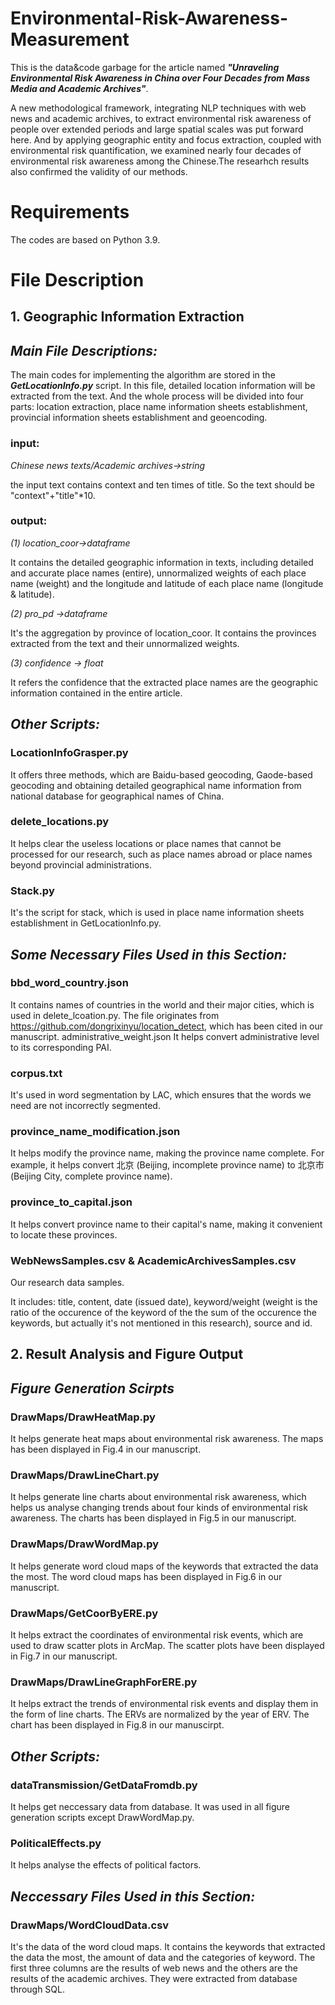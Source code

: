 # Environmental-Risk-Awareness-Measurement
This is the data&code garbage for the article named ***"Unraveling Environmental Risk Awareness in China over Four Decades from Mass Media and Academic Archives"***.

A new methodological framework, integrating NLP techniques with web news and academic archives, to extract environmental risk awareness of people over extended periods and large spatial scales was put forward here. And by applying geographic entity and focus extraction, coupled with environmental risk quantification, we examined nearly four decades of environmental risk awareness among the Chinese.The researhch results also confirmed the validity of our methods.

# Requirements
The codes are based on Python 3.9. 

# File Description

## 1. Geographic Information Extraction

## *Main File Descriptions:*
The main codes for implementing the algorithm are stored in the ***GetLocationInfo.py*** script.
In this file, detailed location information will be extracted from the text. And the whole process will be divided into four parts: location  extraction, place name information sheets establishment, provincial information sheets establishment and geoencoding.

### input: 
*Chinese news texts/Academic archives->string*

the input text contains context and ten times of title. So the text should be "context"+"title"*10.

### output: 
*(1) location_coor->dataframe*

It contains the detailed geographic information in texts, including detailed and accurate place names (entire), unnormalized weights of each place name (weight) and the longitude and latitude of each place name (longitude & latitude).

*(2) pro_pd ->dataframe*

It's the aggregation by province of location_coor. It contains the provinces extracted from the text and their unnormalized weights.

*(3) confidence -> float*

It refers the confidence that the extracted place names are the geographic information contained in the entire article.

## *Other Scripts:*
### LocationInfoGrasper.py
It offers three methods, which are Baidu-based geocoding, Gaode-based geocoding and obtaining detailed geographical name information from national database for geographical names of China. 
### delete_locations.py
It helps clear the useless locations or place names that cannot be processed for our research, such as place names abroad or place names beyond provincial administrations.
### Stack.py
It's the script for stack, which is used in place name information sheets establishment in GetLocationInfo.py.

## *Some Necessary Files Used in this Section:*
### bbd_word_country.json
It contains names of countries in the world and their major cities, which is used in delete_lcoation.py. The file originates from https://github.com/dongrixinyu/location_detect, which has been cited in our manuscript.
administrative_weight.json
It helps convert administrative level to its corresponding PAI.
### corpus.txt
It's used in word segmentation by LAC, which ensures that the words we need are not incorrectly segmented.
### province_name_modification.json
It helps modify the province name, making the province name complete. For example, it helps convert 北京 (Beijing, incomplete province name)  to 北京市 (Beijing City, complete province name).   
### province_to_capital.json
It helps convert province name to their capital's name, making it convenient to locate these provinces.
### WebNewsSamples.csv & AcademicArchivesSamples.csv
Our research data samples.

It includes: title, content, date (issued date), keyword/weight (weight is the ratio of the occurence of the keyword of the the sum of the occurence the keywords, but actually it's not mentioned in this research), source and id.


## 2. Result Analysis and Figure Output
## *Figure Generation Scirpts*
### DrawMaps/DrawHeatMap.py
It helps generate heat maps about environmental risk awareness. The maps has been displayed in Fig.4 in our manuscript.
### DrawMaps/DrawLineChart.py
It helps generate line charts about environmental risk awareness, which helps us analyse changing trends about four kinds of environmental risk awareness. The charts has been displayed in Fig.5 in our manuscript.
### DrawMaps/DrawWordMap.py
It helps generate word cloud maps of the keywords that extracted the data the most. The word cloud maps has been displayed in Fig.6 in our manuscript.
### DrawMaps/GetCoorByERE.py
It helps extract the coordinates of environmental risk events, which are used to draw scatter plots in ArcMap. The scatter plots have been displayed in Fig.7 in our manuscript.
### DrawMaps/DrawLineGraphForERE.py
It helps extract the trends of environmental risk events and display them in the form of line charts. The ERVs are normalized by the year of ERV. The chart has been displayed in Fig.8 in our manuscirpt. 
## *Other Scripts:*
### dataTransmission/GetDataFromdb.py
It helps get neccessary data from database. It was used in all figure generation scripts except DrawWordMap.py.
### PoliticalEffects.py
It helps analyse the effects of political factors.
## *Neccessary Files Used in this Section:*
### DrawMaps/WordCloudData.csv
It's the data of the word cloud maps. It contains the keywords that extracted the data the most, the amount of data and the categories of keyword. The first three columns are the results of web news and the others are the results of the academic archives. They were extracted from database through SQL.



